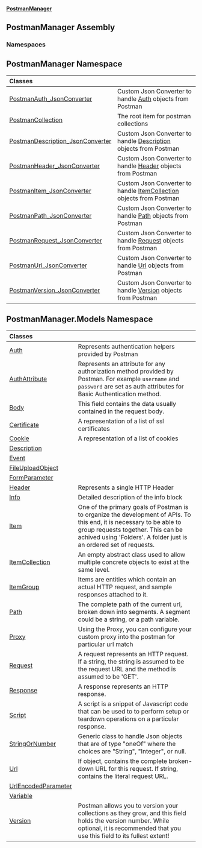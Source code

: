 #### [PostmanManager](PostmanManager.md 'PostmanManager')

## PostmanManager Assembly
### Namespaces

<a name='PostmanManager'></a>

## PostmanManager Namespace

| Classes | |
| :--- | :--- |
| [PostmanAuth_JsonConverter](PostmanAuth_JsonConverter.md 'PostmanManager.PostmanAuth_JsonConverter') | Custom Json Converter to handle [Auth](Auth.md 'PostmanManager.Models.Auth') objects from Postman |
| [PostmanCollection](PostmanCollection.md 'PostmanManager.PostmanCollection') | The root item for postman collections |
| [PostmanDescription_JsonConverter](PostmanDescription_JsonConverter.md 'PostmanManager.PostmanDescription_JsonConverter') | Custom Json Converter to handle [Description](Description.md 'PostmanManager.Models.Description') objects from Postman |
| [PostmanHeader_JsonConverter](PostmanHeader_JsonConverter.md 'PostmanManager.PostmanHeader_JsonConverter') | Custom Json Converter to handle [Header](Header.md 'PostmanManager.Models.Header') objects from Postman |
| [PostmanItem_JsonConverter](PostmanItem_JsonConverter.md 'PostmanManager.PostmanItem_JsonConverter') | Custom Json Converter to handle [ItemCollection](ItemCollection.md 'PostmanManager.Models.ItemCollection') objects from Postman |
| [PostmanPath_JsonConverter](PostmanPath_JsonConverter.md 'PostmanManager.PostmanPath_JsonConverter') | Custom Json Converter to handle [Path](Path.md 'PostmanManager.Models.Path') objects from Postman |
| [PostmanRequest_JsonConverter](PostmanRequest_JsonConverter.md 'PostmanManager.PostmanRequest_JsonConverter') | Custom Json Converter to handle [Request](Request.md 'PostmanManager.Models.Request') objects from Postman |
| [PostmanUrl_JsonConverter](PostmanUrl_JsonConverter.md 'PostmanManager.PostmanUrl_JsonConverter') | Custom Json Converter to handle [Url](Url.md 'PostmanManager.Models.Url') objects from Postman |
| [PostmanVersion_JsonConverter](PostmanVersion_JsonConverter.md 'PostmanManager.PostmanVersion_JsonConverter') | Custom Json Converter to handle [Version](Version.md 'PostmanManager.Models.Version') objects from Postman |

<a name='PostmanManager.Models'></a>

## PostmanManager.Models Namespace

| Classes | |
| :--- | :--- |
| [Auth](Auth.md 'PostmanManager.Models.Auth') | Represents authentication helpers provided by Postman |
| [AuthAttribute](AuthAttribute.md 'PostmanManager.Models.AuthAttribute') | Represents an attribute for any authorization method  provided by Postman. For example `username` and `password`  are set as auth attributes for Basic Authentication method. |
| [Body](Body.md 'PostmanManager.Models.Body') | This field contains the data usually contained in the request body. |
| [Certificate](Certificate.md 'PostmanManager.Models.Certificate') | A representation of a list of ssl certificates |
| [Cookie](Cookie.md 'PostmanManager.Models.Cookie') | A representation of a list of cookies |
| [Description](Description.md 'PostmanManager.Models.Description') | |
| [Event](Event.md 'PostmanManager.Models.Event') | |
| [FileUploadObject](FileUploadObject.md 'PostmanManager.Models.FileUploadObject') | |
| [FormParameter](FormParameter.md 'PostmanManager.Models.FormParameter') | |
| [Header](Header.md 'PostmanManager.Models.Header') | Represents a single HTTP Header |
| [Info](Info.md 'PostmanManager.Models.Info') | Detailed description of the info block |
| [Item](Item.md 'PostmanManager.Models.Item') | One of the primary goals of Postman is to organize the development of APIs.  To this end, it is necessary to be able to group requests together. This  can be achived using 'Folders'. A folder just is an ordered set of requests. |
| [ItemCollection](ItemCollection.md 'PostmanManager.Models.ItemCollection') | An empty abstract class used to allow multiple concrete objects to exist at the same level. |
| [ItemGroup](ItemGroup.md 'PostmanManager.Models.ItemGroup') | Items are entities which contain an actual HTTP request, and sample responses attached to it. |
| [Path](Path.md 'PostmanManager.Models.Path') | The complete path of the current url, broken down into segments. A segment could be a string, or a path variable. |
| [Proxy](Proxy.md 'PostmanManager.Models.Proxy') | Using the Proxy, you can configure your custom proxy into  the postman for particular url match |
| [Request](Request.md 'PostmanManager.Models.Request') | A request represents an HTTP request. If a string, the string is assumed to be the  request URL and the method is assumed to be 'GET'. |
| [Response](Response.md 'PostmanManager.Models.Response') | A response represents an HTTP response. |
| [Script](Script.md 'PostmanManager.Models.Script') | A script is a snippet of Javascript code that can be  used to to perform setup or teardown operations on a particular response. |
| [StringOrNumber](StringOrNumber.md 'PostmanManager.Models.StringOrNumber') | Generic class to handle Json objects that are of type "oneOf" where the choices are "String", "Integer", or null. |
| [Url](Url.md 'PostmanManager.Models.Url') | If object, contains the complete broken-down URL for this request. If string,  contains the literal request URL. |
| [UrlEncodedParameter](UrlEncodedParameter.md 'PostmanManager.Models.UrlEncodedParameter') | |
| [Variable](Variable.md 'PostmanManager.Models.Variable') | |
| [Version](Version.md 'PostmanManager.Models.Version') | Postman allows you to version your collections as they grow,  and this field holds the version number. While optional,  it is recommended that you use this field to its fullest extent! |

